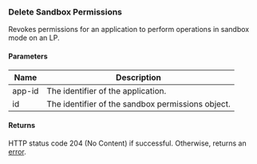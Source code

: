 ### Delete Sandbox Permissions

Revokes permissions for an application to perform operations in sandbox mode on an LP.

#### Parameters

<table>
    <thead>
        <tr>
            <th>Name</th>
            <th>Description</th>
        </tr>
    </thead>
    <tbody>
        <tr>
            <td>app-id</td>
            <td>The identifier of the application.</td>
        </tr>
        <tr>
            <td>id</td>
            <td>The identifier of the sandbox permissions object.</td>
        </tr>
    </tbody>
</table>

#### Returns

HTTP status code 204 (No Content) if successful. Otherwise, returns an [error](./?doc=reference-manual#errors).




